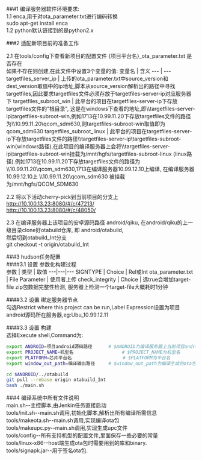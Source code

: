 ###1 编译服务器软件环境要求:  
1.1 enca,用于对ota_parameter.txt进行编码转换  
sudo apt-get install enca  
1.2 python默认链接到的是python2.x


###2 适配新项目前的准备工作  

2.1 在tools/config下查看新项目的配置文件 {项目平台名}_ota_parameter.txt 是否存在  
如果不存在则创建,在此文件中设置3个变量的值:
变量名 | 含义
--- | ---
targetfiles_server_ip | 上传的ota_parameter.txt中source_version和dest_version取值中的ip地址,脚本从source_version解析出的路径中寻找targetfiles,因此要求targetfiles文件必须存放于targetfiles-server-ip对应服务器下
targetfiles_subroot_win | 此平台的项目在targetfiles-server-ip下存放targetfiles文件的"根目录", 这是在windows下查看的地址,即\\\targetfiles-server-ip\targetfiles-subroot-win,例如1713在10.99.11.20下存放targetfiles文件的路径为\\\10.99.11.20\qcom_sdm630,则targetfiles-subroot-win取值即为qcom_sdm630
targetfiles_subroot_linux | 此平台的项目在targetfiles-server-ip下存放targetfiles文件的路径\\\targetfiles-server-ip\targetfiles-subroot-win(windows路径),在此项目的编译服务器上会将\\\targetfiles-server-ip\targetfiles-subroot-win挂载为/mnt/hgfs/targetfiles-subroot-linux (linux路径).例如1713在10.99.11.20下存放targetfiles文件的路径为\\\10.99.11.20\qcom_sdm630,1713在编译服务器10.99.12.10上编译, 在编译服务器10.99.12.10上 \\\10.99.11.20\qcom_sdm630 被挂载为/mnt/hgfs/QCOM_SDM630

2.2 将以下活动cherry-pick到当前项目的分支上  
http://10.100.13.23:8080/#/c/47213/  
http://10.100.13.23:8080/#/c/48050/  

2.3 在编译服务器上该项目的安卓源码路径 android/qiku, 在android/qiku的上一级目录clone好otabuild仓库, 即 android/otabuild,  
然后切到otabuild_Int分支  
git checkout -t origin/otabuild_Int

###3 hudson任务配置  
####3.1 设置  参数化构建过程   
参数 | 类型 | 取值
---|---|---
SIGNTYPE | Choice | Rel或Int
ota_parameter.txt | File Parameter | 使用者上传
check_integrity | Choice | 选true会增加target-file zip包数据完整性检测, 服务器上检测一个target-file大概耗时1分钟

####3.2 设置  绑定服务器节点    
勾选Restrict where this project can be run,Label Expression设置为项目android源码所在服务器,eg:Ubu_10.99.12.11

####3.3 设置  构建  
选择Execute shell,Command为:  
```bash
export ANDROID=项目android源码路径      # $ANDROID为编译服务器上当前项目android源码路径  
export PROJECT_NAME=机型名                  # $PROJECT_NAME为机型名  
export PLATFORM=芯片平台名				    # $PLATFORM为平台名  
export window_out_path=编译输出路径	  # $window_out_path为编译生成的ota包输出路径  

cd $ANDROID/../otabuild  
git pull --rebase origin otabuild_Int  
bash ./main.sh  
```








###4 编译系统中所有文件说明  
main.sh--主控脚本,由Jenkin任务直接启动  
tools/init.sh--main.sh调用,初始化脚本,解析出所有编译所需信息  
tools/makeota.sh--main.sh调用,实现编译ota包  
tools/makeupc.py--main.sh调用,实现生成upc文件  
tools/config--所有支持机型的配置文件,里面保存一些必要的常量  
tools/linux-x86--host端生成ota包时需要用到的库和binary.  
tools/signapk.jar--用于签名ota包.  





